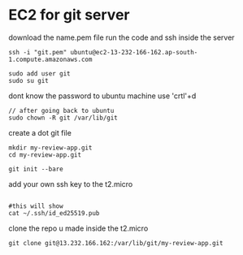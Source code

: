 
# EC2 for git server

download the name.pem file
run the code and ssh inside the server
```
ssh -i "git.pem" ubuntu@ec2-13-232-166-162.ap-south-1.compute.amazonaws.com
```

```
sudo add user git 
sudo su git
```

dont know the password to ubuntu machine use 'crtl'+d

```
// after going back to ubuntu
sudo chown -R git /var/lib/git
```

create a dot git file 
```
mkdir my-review-app.git
cd my-review-app.git

git init --bare
```
add your own ssh key to the t2.micro
```

```
```
#this will show 
cat ~/.ssh/id_ed25519.pub 
```

clone the repo u made inside the t2.micro
```
git clone git@13.232.166.162:/var/lib/git/my-review-app.git
```